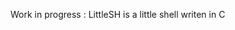 <!--https://www.geeksforgeeks.org/making-linux-shell-c/-->

Work in progress : LittleSH is a little shell writen in C

